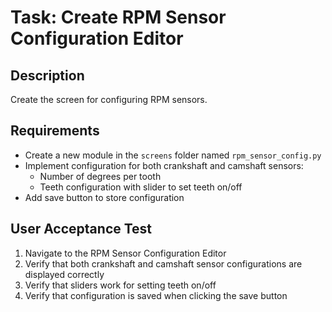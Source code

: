 


# Task: Create RPM Sensor Configuration Editor

## Description
Create the screen for configuring RPM sensors.

## Requirements
- Create a new module in the `screens` folder named `rpm_sensor_config.py`
- Implement configuration for both crankshaft and camshaft sensors:
  - Number of degrees per tooth
  - Teeth configuration with slider to set teeth on/off
- Add save button to store configuration

## User Acceptance Test
1. Navigate to the RPM Sensor Configuration Editor
2. Verify that both crankshaft and camshaft sensor configurations are displayed correctly
3. Verify that sliders work for setting teeth on/off
4. Verify that configuration is saved when clicking the save button



